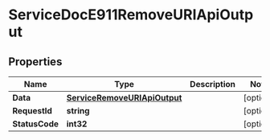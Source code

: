

# ServiceDocE911RemoveURIApiOutput


## Properties

| Name | Type | Description | Notes |
|------------ | ------------- | ------------- | -------------|
|**Data** | [**ServiceRemoveURIApiOutput**](ServiceRemoveURIApiOutput.md) |  |  [optional] |
|**RequestId** | **string** |  |  [optional] |
|**StatusCode** | **int32** |  |  [optional] |



